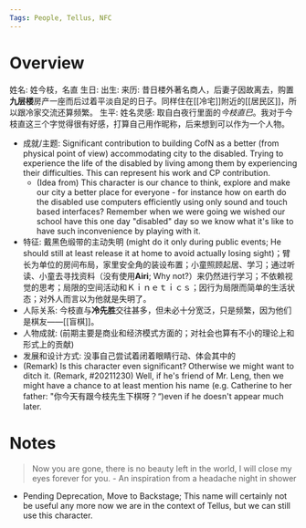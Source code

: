 ```yaml
---
Tags: People, Tellus, NFC
---
```


# Overview

姓名: 姓今枝，名直
生日: 
出生: 
来历: 昔日楼外著名商人，后妻子因故离去，购置**九层楼**房产一座而后过着平淡自足的日子。同样住在[[冷宅]]附近的[[居民区]]，所以跟冷家交流还算频繁。
生平: 
姓名灵感: 取自白夜行里面的*今枝直巳*。我对于今枝直这三个字觉得很有好感，打算自己用作昵称，后来想到可以作为一个人物。

* 成就/主题: Significant contribution to building CofN as a better (from physical point of view) accommodating city to the disabled. Trying to experience the life of the disabled by living among them by experiencing their difficulties. This can represent his work and CP contribution.
    * (Idea from) This character is our chance to think, explore and make our city a better place for everyone - for instance how on earth do the disabled use computers efficiently using only sound and touch based interfaces? Remember when we were going we wished our school have this one day "disabled" day so we know what it's like to have such inconvenience by playing with it.
* 特征: 戴黑色缎带的主动失明 (might do it only during public events; He should still at least release it at home to avoid actually losing sight)；臂长为单位的房间布局，家里安全角的装设布置；小童照顾起居、学习；通过听读、小童去寻找资料（没有使用**Airi**; Why not?）来仍然进行学习；不依赖视觉的思考；局限的空间活动和Ｋｉｎｅｔｉｃｓ；因行为局限而简单的生活状态；对外人而言以为他就是失明了。
* 人际关系: 今枝直与**冷先胜**交往甚多，但未必十分宽泛，只是频繁，因为他们是棋友——[[盲棋]]。
* 人物成就: (前期主要是商业和经济模式方面的；对社会也算有不小的理论上和形式上的贡献)
* 发展和设计方式: 没事自己尝试着闭着眼睛行动、体会其中的 <!--(Remark) This sentence was incomplte in the original note, not caused during migration.-->
* (Remark) Is this character even significant? Otherwise we might want to ditch it. (Remark, #20211230) Well, if he's friend of Mr. Leng, then we might have a chance to at least mention his name (e.g. Catherine to her father: "你今天有跟今枝先生下棋呀？“)even if he doesn't appear much later.

# Notes

> Now you are gone, there is no beauty left in the world, I will close my eyes forever for you. - An inspiration from a headache night in shower

* Pending Deprecation, Move to Backstage; This name will certainly not be useful any more now we are in the context of Tellus, but we can still use this character.